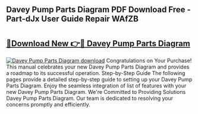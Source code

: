 ## Davey Pump Parts Diagram PDF Download Free - Part-dJx User Guide Repair WAfZB

# <h2><a href="http://dfrtw74.blite.top/?on=Davey+Pump+Parts+Diagram">🔗Download New 👉🔴 Davey Pump Parts Diagram</a></h2>

[![Davey Pump Parts Diagram download](https://i.imgur.com/lujVjoI.png)](http://dfrtw74.blite.top/?on=Davey+Pump+Parts+Diagram)
Congratulations on Your Purchase! This manual celebrates your new Davey Pump Parts Diagram and provides a roadmap to its successful operation. Step-by-Step Guide The following pages provide a detailed step-by-step guide to setting up your Davey Pump Parts Diagram. Enjoy the seamless integration of list of features with your new Davey Pump Parts Diagram. We're Committed to Providing Solutions Davey Pump Parts Diagram. Our team is dedicated to resolving your concerns promptly and efficiently.

